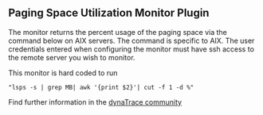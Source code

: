 ## Paging Space Utilization Monitor Plugin

The monitor returns the percent usage of the paging space via the command below on AIX servers. The command is specific to AIX. The user credentials entered when configuring the monitor must have ssh access to the remote server you wish to monitor.

This monitor is hard coded to run

    
    
    "lsps -s | grep MB| awk '{print $2}'| cut -f 1 -d %"

Find further information in the [dynaTrace community](https://community.dynatrace.com/community/display/DL/Paging+Space+Utilization+Monitor+Plugin)

